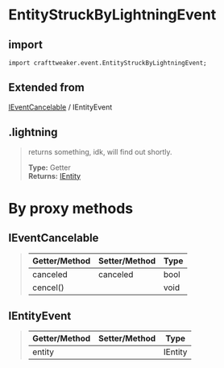 # EntityStruckByLightningEvent

## import
`import crafttweaker.event.EntityStruckByLightningEvent;`

## Extended from
[IEventCancelable](/CraftTweaker/Vanilla/Events/IEventCancelable.md) / IEntityEvent

## .lightning
> returns something, idk, will find out shortly.
>
> **Type:** Getter  
> **Returns:** [IEntity](/CraftTweaker/Vanilla/Entities/IEntity.md)

# By proxy methods

## IEventCancelable
> | Getter/Method   | Setter/Method     | Type                  |
> |-----------------|-------------------|-----------------------|
> | canceled        | canceled          | bool                  |
> | cencel()        |                   | void                  |

## IEntityEvent
> | Getter/Method   | Setter/Method     | Type                  |
> |-----------------|-------------------|-----------------------|
> | entity          |                   | IEntity               |